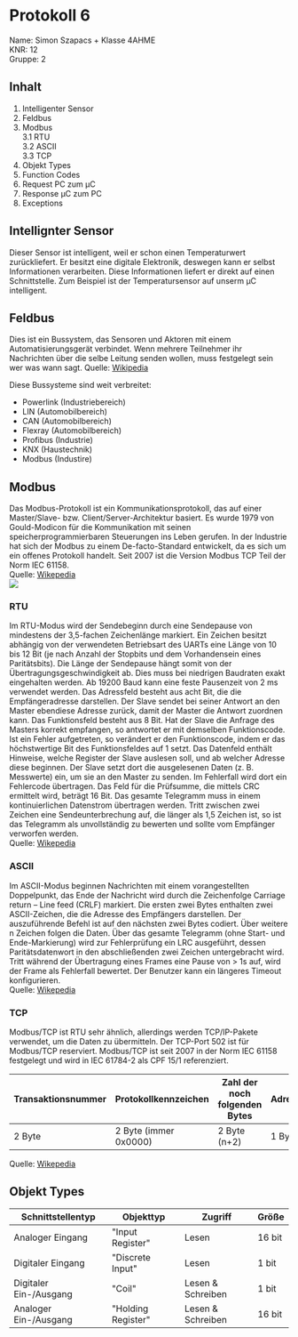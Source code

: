 # Protokoll 6  
Name: Simon Szapacs  +
Klasse 4AHME  
KNR: 12  
Gruppe: 2  

## Inhalt 
1. Intelligenter Sensor  
2. Feldbus  
3. Modbus  
  3.1 RTU  
  3.2 ASCII  
  3.3 TCP  
4. Objekt Types  
5. Function Codes  
6. Request PC zum µC  
7. Response µC zum PC  
8. Exceptions  


## Intellignter Sensor  

Dieser Sensor ist intelligent, weil er schon einen Temperaturwert zurückliefert. Er besitzt eine digitale Elektronik, deswegen kann er selbst Informationen verarbeiten. Diese Informationen liefert er direkt auf einen Schnittstelle. Zum Beispiel ist der Temperatursensor auf unserm µC intelligent. 

## Feldbus  
Dies ist ein Bussystem, das Sensoren und Aktoren mit einem Automatisierungsgerät verbindet. Wenn mehrere Teilnehmer ihr Nachrichten über die selbe Leitung senden wollen, muss festgelegt sein wer was wann sagt. 
Quelle: [Wikipedia](https://de.wikipedia.org/wiki/Feldbus)  

Diese Bussysteme sind weit verbreitet:  
* Powerlink  (Industriebereich)
* LIN  (Automobilbereich)
* CAN  (Automobilbereich)
* Flexray  (Automobilbereich)
* Profibus  (Industrie)
* KNX  (Haustechnik)
* Modbus  (Industire)

## Modbus  
Das Modbus-Protokoll ist ein Kommunikationsprotokoll, das auf einer Master/Slave- bzw. Client/Server-Architektur basiert. Es wurde 1979 von Gould-Modicon für die Kommunikation mit seinen speicherprogrammierbaren Steuerungen ins Leben gerufen. In der Industrie hat sich der Modbus zu einem De-facto-Standard entwickelt, da es sich um ein offenes Protokoll handelt. Seit 2007 ist die Version Modbus TCP Teil der Norm IEC 61158.  
Quelle: [Wikepedia](https://de.wikipedia.org/wiki/Modbus)  
![](https://github.com/HTLMechatronics/m15-la1-sx/blob/szasim15/Modbus.PNG)  

### RTU  
Im RTU-Modus wird der Sendebeginn durch eine Sendepause von mindestens der 3,5-fachen Zeichenlänge markiert. Ein Zeichen besitzt abhängig von der verwendeten Betriebsart des UARTs eine Länge von 10 bis 12 Bit (je nach Anzahl der Stopbits und dem Vorhandensein eines Paritätsbits). Die Länge der Sendepause hängt somit von der Übertragungsgeschwindigkeit ab. Dies muss bei niedrigen Baudraten exakt eingehalten werden. Ab 19200 Baud kann eine feste Pausenzeit von 2 ms verwendet werden. Das Adressfeld besteht aus acht Bit, die die Empfängeradresse darstellen. Der Slave sendet bei seiner Antwort an den Master ebendiese Adresse zurück, damit der Master die Antwort zuordnen kann. Das Funktionsfeld besteht aus 8 Bit. Hat der Slave die Anfrage des Masters korrekt empfangen, so antwortet er mit demselben Funktionscode. Ist ein Fehler aufgetreten, so verändert er den Funktionscode, indem er das höchstwertige Bit des Funktionsfeldes auf 1 setzt. Das Datenfeld enthält Hinweise, welche Register der Slave auslesen soll, und ab welcher Adresse diese beginnen. Der Slave setzt dort die ausgelesenen Daten (z. B. Messwerte) ein, um sie an den Master zu senden. Im Fehlerfall wird dort ein Fehlercode übertragen. Das Feld für die Prüfsumme, die mittels CRC ermittelt wird, beträgt 16 Bit. Das gesamte Telegramm muss in einem kontinuierlichen Datenstrom übertragen werden. Tritt zwischen zwei Zeichen eine Sendeunterbrechung auf, die länger als 1,5 Zeichen ist, so ist das Telegramm als unvollständig zu bewerten und sollte vom Empfänger verworfen werden.  
Quelle: [Wikepedia](https://de.wikipedia.org/wiki/Modbus)  

### ASCII  
Im ASCII-Modus beginnen Nachrichten mit einem vorangestellten Doppelpunkt, das Ende der Nachricht wird durch die Zeichenfolge Carriage return – Line feed (CRLF) markiert.
Die ersten zwei Bytes enthalten zwei ASCII-Zeichen, die die Adresse des Empfängers darstellen. Der auszuführende Befehl ist auf den nächsten zwei Bytes codiert. Über weitere n Zeichen folgen die Daten. Über das gesamte Telegramm (ohne Start- und Ende-Markierung) wird zur Fehlerprüfung ein LRC ausgeführt, dessen Paritätsdatenwort in den abschließenden zwei Zeichen untergebracht wird. Tritt während der Übertragung eines Frames eine Pause von > 1s auf, wird der Frame als Fehlerfall bewertet. Der Benutzer kann ein längeres Timeout konfigurieren.  
Quelle: [Wikepedia](https://de.wikipedia.org/wiki/Modbus)  

### TCP  
Modbus/TCP ist RTU sehr ähnlich, allerdings werden TCP/IP-Pakete verwendet, um die Daten zu übermitteln. Der TCP-Port 502 ist für Modbus/TCP reserviert. Modbus/TCP ist seit 2007 in der Norm IEC 61158 festgelegt und wird in IEC 61784-2 als CPF 15/1 referenziert.  

Transaktionsnummer |	Protokollkennzeichen |	Zahl der noch folgenden Bytes | Adresse | Funktion | Daten  
-------------------|-----------------------|--------------------------------|---------|----------|-------  
2 Byte |	2 Byte (immer 0x0000) |	2 Byte (n+2) |	1 Byte |	1 Byte |	n Byte    


Quelle: [Wikepedia](https://de.wikipedia.org/wiki/Modbus)  


## Objekt Types  

Schnittstellentyp | Objekttyp | Zugriff | Größe  
------------------|-----------|---------|------  
Analoger Eingang | "Input Register" | Lesen | 16 bit  
Digitaler Eingang | "Discrete Input" | Lesen | 1 bit  
Digitaler Ein-/Ausgang | "Coil" | Lesen & Schreiben | 1 bit  
Analoger Ein-/Ausgang | "Holding Register" | Lesen & Schreiben | 16 bit  










